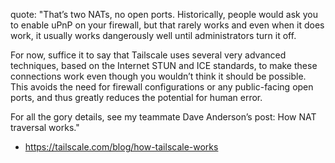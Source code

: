 quote:
"That’s two NATs, no open ports. Historically, people would ask you to enable uPnP on your firewall, but that rarely works and even when it does work, it usually works dangerously well until administrators turn it off.

For now, suffice it to say that Tailscale uses several very advanced techniques, based on the Internet STUN and ICE standards, to make these connections work even though you wouldn’t think it should be possible. This avoids the need for firewall configurations or any public-facing open ports, and thus greatly reduces the potential for human error.

For all the gory details, see my teammate Dave Anderson’s post: How NAT traversal works."
- https://tailscale.com/blog/how-tailscale-works
